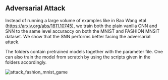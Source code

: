 ## Adversarial Attack

Instead of running a large volume of examples like in Bao Wang etal (https://arxiv.org/abs/1811.10745), we train both the plain vanilla CNN and SNN to the same level accuraccy on both the MNIST and FASHION MNSIT dataset. We show that the SNN performs better facing the adversarial attack.

The folders contain pretrained models together with the parameter file. One can also train the model from scratch by using the scripts given in the folders accordingly.

![attack_fashion_mnist_game](https://user-images.githubusercontent.com/107137651/177045510-9123560a-a0a2-4011-acfe-5e79bbb721dd.png)
